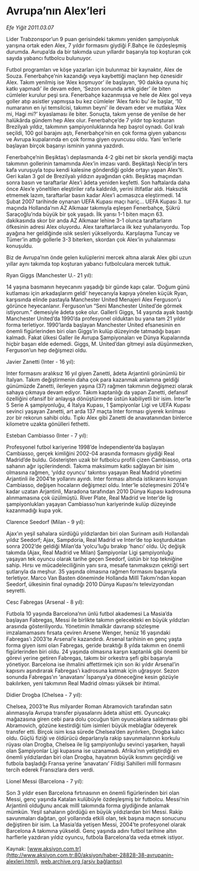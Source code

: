# Avrupa’nın Alex’leri

*Efe Yiğit 2011.03.07*

<font class="agenda2NewsSpot">
 Lider Trabzonspor’un 9 puan gerisindeki takımını yeniden şampiyonluk yarışına ortak eden Alex, 7 yıldır formasını giydiği F.Bahçe ile özdeşleşmiş durumda.
 <span>
 </span>
 Avrupa’da da bir takımda uzun yıllardır başarıyla top koşturan çok sayıda yabancı futbolcu bulunuyor.
</font>
<font class="newsDetail">
 <p>
  <p class="MsoNormal">
   Futbol programları ve köşe yazarları için bulunmaz bir kaynaktır, Alex de Souza. Fenerbahçe’nin kazandığı veya kaybettiği maçların hep öznesidir Alex. Takım yenilmiş ise ‘Alex koşmuyor’ ile başlayan, ‘90 dakika oyuna hiç katkı yapmadı’ ile devam eden, ‘Sezon sonunda artık gider’ ile biten cümleler kurulur peşi sıra. Fenerbahçe kazanmışsa ve hele de Alex gol veya goller atıp asistler yapmışsa bu kez cümleler ‘Alex farkı bu’ ile başlar, ‘10 numaranın en iyi temsilcisi, takımın beyni’ ile devam eder ve mutlaka ‘Alex mi, Hagi mi?’ kıyaslaması ile biter. Sonuçta, takım yense de yenilse de her halükârda gündem hep Alex olur. Fenerbahçe’de 7 yıldır top koşturan Brezilyalı yıldız, takımının şampiyonluklarında hep başrol oynadı. Gol kralı seçildi, 100 gol barajını aştı, Fenerbahçe’nin en çok forma giyen yabancısı ve Avrupa kupalarında en çok forma giyen oyuncusu oldu. Yani ‘en’lerle başlayan birçok başarıyı isminin yanına yazdırdı.
  </p>
  <p class="MsoNormal">
   Fenerbahçe’nin Beşiktaş’ı deplasmanda 4-2 gibi net bir skorla yendiği maçta takımının gollerinin tamamında Alex’in imzası vardı. Beşiktaşlı Necip’in ters kafa vuruşuyla topu kendi kalesine gönderdiği golde ortayı yapan Alex’ti. Geri kalan 3 gol de Brezilyalı yıldızın ayağından çıktı. Beşiktaş maçından sonra basın ve taraftarlar Alex’i âdeta yeniden keşfetti. Son haftalarda daha önce Alex’e yöneltilen eleştiriler rafa kaldırıldı, yerini iltifatlar aldı. Haksızlık etmemek lazım, taraftarlar basın kadar Alex’i acımasızca eleştirmedi. 14 Şubat 2007 tarihinde oynanan UEFA Kupası maçı hariç... UEFA Kupası 3. tur maçında Hollanda’nın AZ Alkmaar takımıyla eşleşen Fenerbahçe, Şükrü Saraçoğlu’nda büyük bir şok yaşadı. İlk yarısı 1-1 biten maçın 63. dakikasında skor bir anda AZ Alkmaar lehine 3-1 olunca taraftarların öfkesinin adresi Alex oluyordu. Alex taraftarlarca ilk kez yuhalanıyordu. Top ayağına her geldiğinde ıslık sesleri yükseliyordu. Karşılaşma Tuncay ve Tümer’in attığı gollerle 3-3 biterken, skordan çok Alex’in yuhalanması konuşuldu.
  </p>
  <p class="MsoNormal">
   Biz de Avrupa’nın önde gelen kulüplerini mercek altına alarak Alex gibi uzun yıllar aynı takımda top koşturan yabancı futbolculara mercek tuttuk.
   <span>
   </span>
  </p>
  <p class="MsoNormal">
  </p>
  <p class="MsoNormal">
   Ryan Giggs (Manchester U.- 21 yıl):
  </p>
  <p class="MsoNormal">
   14 yaşına basmanın heyecanını yaşadığı bir günde kapı çalar. ‘Doğum günü kutlaması için arkadaşlarım geldi’ heyecanıyla kapıya yönelen küçük Ryan, karşısında elinde pastayla Manchester United Menajeri Alex Ferguson’u görünce heyecanlanır. Ferguson’un “Seni Manchester United’de görmek istiyorum.” demesiyle âdeta şoke olur. Gallerli Giggs, 14 yaşında ayak bastığı Manchester United’da 1990’da profesyonel olduktan bu yana tam 21 yıldır forma terletiyor. 1990’larda başlayan Manchester United efsanesinin en önemli figürlerinden biri olan Giggs’in kulüp düzeyinde tatmadığı başarı kalmadı. Fakat ülkesi Galler ile Avrupa Şampiyonaları ve Dünya Kupalarında hiçbir başarı elde edemedi. Giggs, M. United’dan gitmeyi asla düşünmezken, Ferguson’un hep değişmezi oldu.
  </p>
  <p class="MsoNormal">
   Javier Zanetti (Inter - 16 yıl):
  </p>
  <p class="MsoNormal">
   Inter formasını aralıksız 16 yıl giyen Zanetti, âdeta Arjantinli görünümlü bir İtalyan. Takım değiştirmenin daha çok para kazanmak anlamına geldiği günümüzde Zanetti, ilerleyen yaşına (37) rağmen takımının değişmezi olarak sahaya çıkmaya devam ediyor. Takım kaptanlığı da yapan Zanetti, defansif özelliğini ofansif bir anlayışa dönüştürmede üstün kabiliyetli bir isim. İnter’le 5 Serie A şampiyonluğu, 4 İtalya Kupası, 1 Şampiyonlar Ligi ve UEFA Kupası sevinci yaşayan Zanetti, art arda 137 maçta Inter forması giyerek kırılması zor bir rekorun sahibi oldu. Tıpkı Alex gibi Zanetti de anavatanından binlerce kilometre uzakta gönülleri fethetti.
  </p>
  <p class="MsoNormal">
  </p>
  <p class="MsoNormal">
   Esteban Cambiasso (Inter - 7 yıl):
  </p>
  <p class="MsoNormal">
   Profesyonel futbol kariyerine 1998’de İndependiente’da başlayan Cambiasso, gerçek kimliğini 2002-04 arasında formasını giydiği Real Madrid’de buldu. Gösterişten uzak bir futbolcu profili çizen Cambiasso, orta sahanın ağır işçilerindendi. Takıma maksimum katkı sağlayan bir isim olmasına rağmen, ‘yıldız oyuncu’ takıntısı yaşayan Real Madrid yönetimi Arjantinli ile 2004’te yollarını ayırdı. Inter forması altında istikrarını koruyan Cambiasso, değişen hocaların değişmezi oldu. Inter’le sözleşmesini 2014’e kadar uzatan Arjantinli,
   <span>
   </span>
   Maradona tarafından 2010 Dünya Kupası kadrosuna alınmamasına çok üzülmüştü. River Plate, Real Madrid ve Inter’de lig şampiyonlukları yaşayan Cambiasso’nun kariyerinde kulüp düzeyinde kazanmadığı kupa yok.
  </p>
  <p class="MsoNormal">
  </p>
  <p class="MsoNormal">
   Clarence Seedorf (Milan - 9 yıl):
  </p>
  <p class="MsoNormal">
   Ajax’ın yeşil sahalara sürdüğü yıldızlardan biri olan Surinam asıllı Hollandalı yıldız Seedorf; Ajax, Sampdoria, Real Madrid ve Inter’de top koşturduktan sonra 2002’de geldiği Milan’da ‘yolcu’luğu bırakıp ‘hancı’ oldu. Üç değişik takımda (Ajax, Real Madrid ve Milan) Şampiyonlar Ligi şampiyonluğu yaşayan tek oyuncu olarak tarihe geçen Seedorf, üstün bir top tekniğine sahip. Hırsı ve mücadeleciliğinin yanı sıra, mesafe tanımaksızın çektiği sert şutlarıyla da meşhur. 35 yaşında olmasına rağmen formasını başarıyla terletiyor. Marco Van Basten döneminde Hollanda Millî Takımı’ndan kopan Seedorf, ülkesinin final oynadığı 2010 Dünya Kupası’nı televizyondan seyretti.
  </p>
  <p class="MsoNormal">
   Cesc Fabregas (Arsenal - 8 yıl):
  </p>
  <p class="MsoNormal">
   Futbola 10 yaşında Barcelona’nın ünlü futbol akademesi La Masia’da başlayan Fabregas, Messi ile birlikte takımın gelecekteki en büyük yıldızları arasında gösteriliyordu. Yönetimin ihmalkâr davranıp sözleşme imzalamamasını fırsata çeviren Arsene Wenger, henüz 16 yaşındaki Fabregas’ı 2003’te Arsenal’e kazandırdı. Arsenal tarihinin en genç yaşta forma giyen ismi olan Fabregas, geride bıraktığı 8 yılda takımın en önemli figürlerinden biri oldu. 24 yaşında olmasına karşın kaptanlık gibi önemli bir görevi yerine getiren Fabregas, takımı bir orkestra şefi gibi başarıyla yönetiyor. Barcelona ise ihmalini affettirmek için son iki yıldır Arsenal’in kapısını aşındırarak Fabregas’ı kadrosuna katmak için uğraşıyor. Sezon sonunda Fabregas’ın ‘anavatanı’ İspanya’ya döneceğine kesin gözüyle bakılırken, yeni takımının Real Madrid olması yüksek bir ihtimal.
  </p>
  <p class="MsoNormal">
  </p>
  <p class="MsoNormal">
   Didier Drogba (Chelsea - 7 yıl):
  </p>
  <p class="MsoNormal">
   Chelsea, 2003’te Rus milyarder Roman Abramovich tarafından satın alınmasıyla Avrupa transfer piyasalarını âdeta altüst etti. Oyuncakçı mağazasına giren cebi para dolu çocuğun tüm oyuncaklara saldırması gibi Abramovich, gözüne kestirdiği tüm isimleri büyük meblağlar ödeyerek transfer etti. Birçok isim kısa sürede Chelsea’den ayrılırken, Drogba kalıcı oldu. Güçlü fiziği ve öldürücü deparlarıyla rakip savunmalarının korkulu rüyası olan Drogba, Chelsea ile lig şampiyonluğu sevinci yaşarken, hayali olan Şampiyonlar Ligi kupasına ise uzanamadı. Afrika’nın yetiştirdiği en önemli yıldızlardan biri olan Drogba, hayatının büyük kısmını geçirdiği ve futbola başladığı Fransa yerine ‘anavatanı’ Fildişi Sahilleri millî formasını tercih ederek Fransızlara ders verdi.
  </p>
  <p class="MsoNormal">
  </p>
  <p class="MsoNormal">
   Lionel Messi (Barcelona - 7 yıl):
  </p>
  <p class="MsoNormal">
   Son 3 yıldır esen Barcelona fırtınasının en önemli figürlerinden biri olan Messi, genç yaşında Katalan kulübüyle özdeşleşmiş bir futbolcu. Messi’nin Arjantinli olduğunu ancak millî takımında forma giydiğinde anlamak mümkün. Yeşil sahaların gördüğü en büyük yıldızlardan biri Messi. Rakip savunmaları dağıtan, gol yollarında etkili olan, tek başına maçın sonucunu değiştiren bir isim. La Masia’da yetişen Messi, 2004’te profesyonel olarak Barcelona A takımına yükseldi. Genç yaşında adını futbol tarihine altın harflerle yazdıran yıldız oyuncu, futbola Barcelona’da veda etmek istiyor.
  </p>
 </p>
</font>

Kaynak: [www.aksiyon.com.tr](http://www.aksiyon.com.tr:80/aksiyon/haber-28828-38-avrupanin-alexleri.html), [web.archive.org (arşiv bağlantısı)](http://web.archive.org/web/20110402094318/http://www.aksiyon.com.tr:80/aksiyon/haber-28828-38-avrupanin-alexleri.html)
